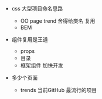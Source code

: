- css 大型项目命名思路
  - OO page trend 舍得给类名 复用
  - BEM
- 组件复用是王道
  - props
  - 目录
  - 框架组件 加快开发


- 多少个页面
    - trends 当前GitHub 最流行的项目